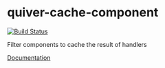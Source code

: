 quiver-cache-component
======================

[![Build Status](https://travis-ci.org/quiverjs/quiver-cache-component.svg)](https://travis-ci.org/quiverjs/quiver-cache-component)

Filter components to cache the result of handlers

[Documentation](https://github.com/quiverjs/quiverjs/wiki/Cache-Component)